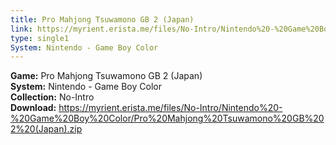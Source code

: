 ```yaml
---
title: Pro Mahjong Tsuwamono GB 2 (Japan)
link: https://myrient.erista.me/files/No-Intro/Nintendo%20-%20Game%20Boy%20Color/Pro%20Mahjong%20Tsuwamono%20GB%202%20(Japan).zip
type: single1
System: Nintendo - Game Boy Color
---
```

<b>Game:</b> Pro Mahjong Tsuwamono GB 2 (Japan)<br>
<b>System:</b> Nintendo - Game Boy Color<br>
<b>Collection:</b> No-Intro<br>
<b>Download:</b> https://myrient.erista.me/files/No-Intro/Nintendo%20-%20Game%20Boy%20Color/Pro%20Mahjong%20Tsuwamono%20GB%202%20(Japan).zip